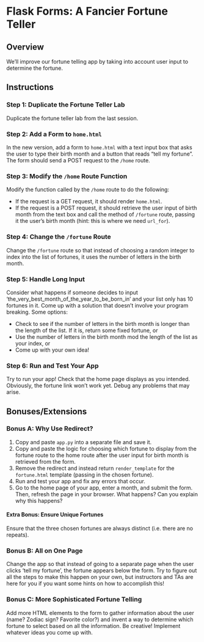 # Flask Forms: A Fancier Fortune Teller

## Overview
We’ll improve our fortune telling app by taking into account user input to determine the fortune.

## Instructions

### Step 1: Duplicate the Fortune Teller Lab
Duplicate the fortune teller lab from the last session.

### Step 2: Add a Form to `home.html`
In the new version, add a form to `home.html` with a text input box that asks the user to type their birth month and a button that reads “tell my fortune”. The form should send a POST request to the `/home` route.

### Step 3: Modify the `/home` Route Function
Modify the function called by the `/home` route to do the following:
- If the request is a GET request, it should render `home.html`.
- If the request is a POST request, it should retrieve the user input of birth month from the text box and call the method of `/fortune` route, passing it the user’s birth month (hint: this is where we need `url_for`).

### Step 4: Change the `/fortune` Route
Change the `/fortune` route so that instead of choosing a random integer to index into the list of fortunes, it uses the number of letters in the birth month.

### Step 5: Handle Long Input
Consider what happens if someone decides to input ‘the_very_best_month_of_the_year_to_be_born_in’ and your list only has 10 fortunes in it. Come up with a solution that doesn’t involve your program breaking. Some options:
- Check to see if the number of letters in the birth month is longer than the length of the list. If it is, return some fixed fortune, or
- Use the number of letters in the birth month mod the length of the list as your index, or
- Come up with your own idea!

### Step 6: Run and Test Your App
Try to run your app! Check that the home page displays as you intended. Obviously, the fortune link won’t work yet. Debug any problems that may arise.

## Bonuses/Extensions

### Bonus A: Why Use Redirect?
1. Copy and paste `app.py` into a separate file and save it.
2. Copy and paste the logic for choosing which fortune to display from the fortune route to the home route after the user input for birth month is retrieved from the form.
3. Remove the redirect and instead return `render_template` for the `fortune.html` template (passing in the chosen fortune).
4. Run and test your app and fix any errors that occur.
5. Go to the home page of your app, enter a month, and submit the form. Then, refresh the page in your browser. What happens? Can you explain why this happens?

#### Extra Bonus: Ensure Unique Fortunes
Ensure that the three chosen fortunes are always distinct (i.e. there are no repeats).

### Bonus B: All on One Page
Change the app so that instead of going to a separate page when the user clicks ‘tell my fortune’, the fortune appears below the form. Try to figure out all the steps to make this happen on your own, but instructors and TAs are here for you if you want some hints on how to accomplish this!

### Bonus C: More Sophisticated Fortune Telling
Add more HTML elements to the form to gather information about the user (name? Zodiac sign? Favorite color?) and invent a way to determine which fortune to select based on all the information. Be creative! Implement whatever ideas you come up with.
